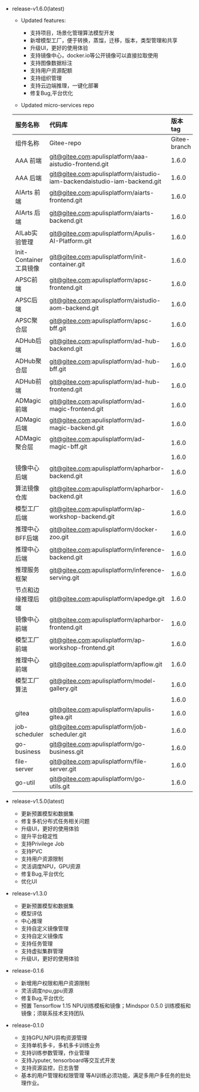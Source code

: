 * release-v1.6.0(latest)
    + Updated features:
        - 支持项目，场景化管理算法模型开发
        - 新增模型工厂，便于转换，蒸馏，迁移，版本，类型管理和共享
        - 升级UI，更好的使用体验
        - 支持镜像中心，docker.io等公开镜像可以直接拉取使用
        - 支持图像数据标注
        - 支持用户资源配额
        - 支持组织管理
        - 支持云边端推理，一键化部署
        - 修复Bug,平台优化
        
    + Updated micro-services repo

    |服务名称|代码库|版本tag|
    |:----|:----|:---|
    |组件名称|Gitee-repo|Gitee-branch
    |AAA 前端|git@gitee.com:apulisplatform/aaa-aistudio-frontend.git|1.6.0
    |AAA 后端|git@gitee.com:apulisplatform/aistudio-iam-backendaistudio-iam-backend.git|1.6.0
    |AIArts 前端|git@gitee.com:apulisplatform/aiarts-frontend.git|1.6.0
    |AIArts 后端|git@gitee.com:apulisplatform/aiarts-backend.git|1.6.0
    |AILab实验管理|git@gitee.com:apulisplatform/Apulis-AI-Platform.git|1.6.0
    |Init-Container工具镜像|git@gitee.com:apulisplatform/init-container.git|1.6.0
    |APSC前端|git@gitee.com:apulisplatform/apsc-frontend.git|1.6.0
    |APSC后端|git@gitee.com:apulisplatform/aistudio-aom-backend.git|1.6.0
    |APSC聚合层|git@gitee.com:apulisplatform/apsc-bff.git|1.6.0
    |ADHub后端|git@gitee.com:apulisplatform/ad-hub-backend.git|1.6.0
    |ADHub聚合层|git@gitee.com:apulisplatform/ad-hub-bff.git|1.6.0
    |ADHub前端|git@gitee.com:apulisplatform/ad-hub-frontend.git|1.6.0
    |ADMagic前端|git@gitee.com:apulisplatform/ad-magic-frontend.git|1.6.0
    |ADMagic后端|git@gitee.com:apulisplatform/ad-magic-backend.git|1.6.0
    |ADMagic聚合层|git@gitee.com:apulisplatform/ad-magic-bff.git|1.6.0
    |||1.6.0
    |镜像中心后端|git@gitee.com:apulisplatform/apharbor-backend.git|1.6.0
    |算法镜像仓库|git@gitee.com:apulisplatform/apharbor-backend.git|1.6.0
    |模型工厂后端|git@gitee.com:apulisplatform/ap-workshop-backend.git|1.6.0
    |推理中心BFF后端|git@gitee.com:apulisplatform/docker-zoo.git|1.6.0
    |推理中心后端|git@gitee.com:apulisplatform/inference-backend.git|1.6.0
    |推理服务框架|git@gitee.com:apulisplatform/inference-serving.git|1.6.0
    |节点和边缘推理后端|git@gitee.com:apulisplatform/apedge.git|1.6.0
    |镜像中心前端|git@gitee.com:apulisplatform/apharbor-frontend.git|1.6.0
    |模型工厂前端|git@gitee.com:apulisplatform/ap-workshop-frontend.git|1.6.0
    |推理中心前端|git@gitee.com:apulisplatform/apflow.git|1.6.0
    |模型工厂算法|git@gitee.com:apulisplatform/model-gallery.git|1.6.0
    |||1.6.0
    |gitea|git@gitee.com:apulisplatform/apulis-gitea.git|1.6.0
    |job-scheduler|git@gitee.com:apulisplatform/job-scheduler.git|1.6.0
    |go-business|git@gitee.com:apulisplatform/go-business.git|1.6.0
    |file-server|git@gitee.com:apulisplatform/file-server.git|1.6.0
    |go-util|git@gitee.com:apulisplatform/go-utils.git|1.6.0



* release-v1.5.0(latest)

    + 更新预置模型和数据集
    + 修复多机分布式任务相关问题
    + 升级UI，更好的使用体验
    + 提升平台稳定性
    + 支持Privilege Job
    + 支持PVC
    + 支持用户资源限制
    + 灵活调度NPU，GPU资源
    + 修复Bug,平台优化
    + 优化UI

* release-v1.3.0

    + 更新预置模型和数据集
    + 模型评估
    + 中心推理
    + 支持自定义镜像管理
    + 支持自定义镜像库
    + 支持任务管理
    + 支持虚拟集群管理
    + 升级UI，更好的使用体验

* release-0.1.6

    + 新增用户权限和用户资源限制
    + 灵活调度npu,gpu资源
    + 修复Bug,平台优化
    + 预置 Tensorflow 1.15 NPU训练模板和镜像；Mindspor 0.5.0 训练模板和镜像；须联系技术支持团队

* release-0.1.0

    + 支持GPU,NPU异构资源管理
    + 支持单机多卡，多机多卡训练业务
    + 支持训练参数管理，作业管理
    + 支持Jyputer, tensorboard等交互式开发
    + 支持资源监控，日志告警
    + 基本的用户管理和权限管理 等AI训练必须功能，满足多用户多任务的批处理作业。


